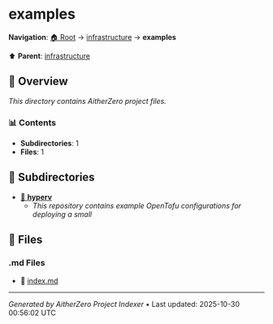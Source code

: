 # examples

**Navigation**: [🏠 Root](../../index.md) → [infrastructure](../index.md) → **examples**

⬆️ **Parent**: [infrastructure](../index.md)

## 📖 Overview

*This directory contains AitherZero project files.*

### 📊 Contents

- **Subdirectories**: 1
- **Files**: 1

## 📁 Subdirectories

- [📂 **hyperv**](./hyperv/index.md)
  - *This repository contains example OpenTofu configurations for deploying a small*

## 📄 Files

### .md Files

- 📝 [index.md](./index.md)

---

*Generated by AitherZero Project Indexer* • Last updated: 2025-10-30 00:56:02 UTC

